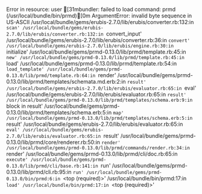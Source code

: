 Error in resource: user
[31mbundler: failed to load command: prmd (/usr/local/bundle/bin/prmd)[0m
ArgumentError: invalid byte sequence in US-ASCII
  /usr/local/bundle/gems/erubis-2.7.0/lib/erubis/converter.rb:132:in `scan'
  /usr/local/bundle/gems/erubis-2.7.0/lib/erubis/converter.rb:132:in `convert_input'
  /usr/local/bundle/gems/erubis-2.7.0/lib/erubis/converter.rb:36:in `convert'
  /usr/local/bundle/gems/erubis-2.7.0/lib/erubis/engine.rb:30:in `initialize'
  /usr/local/bundle/gems/prmd-0.13.0/lib/prmd/template.rb:45:in `new'
  /usr/local/bundle/gems/prmd-0.13.0/lib/prmd/template.rb:45:in `load'
  /usr/local/bundle/gems/prmd-0.13.0/lib/prmd/template.rb:54:in `load_template'
  /usr/local/bundle/gems/prmd-0.13.0/lib/prmd/template.rb:64:in `render'
  /usr/local/bundle/gems/prmd-0.13.0/lib/prmd/templates/schemata.md.erb:2:in `result'
  /usr/local/bundle/gems/erubis-2.7.0/lib/erubis/evaluator.rb:65:in `eval'
  /usr/local/bundle/gems/erubis-2.7.0/lib/erubis/evaluator.rb:65:in `result'
  /usr/local/bundle/gems/prmd-0.13.0/lib/prmd/templates/schema.erb:9:in `block in result'
  /usr/local/bundle/gems/prmd-0.13.0/lib/prmd/templates/schema.erb:5:in `map'
  /usr/local/bundle/gems/prmd-0.13.0/lib/prmd/templates/schema.erb:5:in `result'
  /usr/local/bundle/gems/erubis-2.7.0/lib/erubis/evaluator.rb:65:in `eval'
  /usr/local/bundle/gems/erubis-2.7.0/lib/erubis/evaluator.rb:65:in `result'
  /usr/local/bundle/gems/prmd-0.13.0/lib/prmd/core/renderer.rb:50:in `render'
  /usr/local/bundle/gems/prmd-0.13.0/lib/prmd/commands/render.rb:34:in `render'
  /usr/local/bundle/gems/prmd-0.13.0/lib/prmd/cli/doc.rb:65:in `execute'
  /usr/local/bundle/gems/prmd-0.13.0/lib/prmd/cli/base.rb:141:in `run'
  /usr/local/bundle/gems/prmd-0.13.0/lib/prmd/cli.rb:95:in `run'
  /usr/local/bundle/gems/prmd-0.13.0/bin/prmd:6:in `<top (required)>'
  /usr/local/bundle/bin/prmd:17:in `load'
  /usr/local/bundle/bin/prmd:17:in `<top (required)>'
